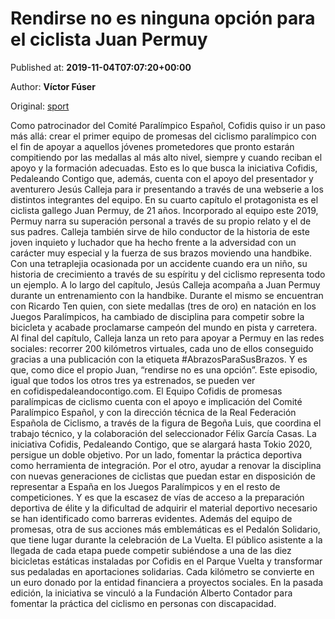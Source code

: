 
# Rendirse no es ninguna opción para el ciclista Juan Permuy

Published at: **2019-11-04T07:07:20+00:00**

Author: **Víctor Fúser**

Original: [sport](https://www.sport.es/es/noticias/ciclismo/rendirse-ninguna-opcion-para-ciclista-juan-permuy-7698321)

Como patrocinador del Comité Paralímpico Español, Cofidis quiso ir un paso más allá: crear el primer equipo de promesas del ciclismo paralímpico con el fin de apoyar a aquellos jóvenes prometedores que pronto estarán compitiendo por las medallas al más alto nivel, siempre y cuando reciban el apoyo y la formación adecuadas. Esto es lo que busca la iniciativa Cofidis, Pedaleando Contigo que, además, cuenta con el apoyo del presentador y aventurero Jesús Calleja para ir presentando a través de una webserie a los distintos integrantes del equipo. En su cuarto capítulo el protagonista es el ciclista gallego Juan Permuy, de 21 años.
Incorporado al equipo este 2019, Permuy narra su superación personal a través de su propio relato y el de sus padres. Calleja también sirve de hilo conductor de la historia de este joven inquieto y luchador que ha hecho frente a la adversidad con un carácter muy especial y la fuerza de sus brazos moviendo una handbike. Con una tetraplejia ocasionada por un accidente cuando era un niño, su historia de crecimiento a través de su espíritu y del ciclismo representa todo un ejemplo.
A lo largo del capítulo, Jesús Calleja acompaña a Juan Permuy durante un entrenamiento con la handbike. Durante el mismo se encuentran con Ricardo Ten quien, con siete medallas (tres de oro) en natación en los Juegos Paralímpicos, ha cambiado de disciplina para competir sobre la bicicleta y acabade proclamarse campeón del mundo en pista y carretera.
Al final del capítulo, Calleja lanza un reto para apoyar a Permuy en las redes sociales: recorrer 200 kilómetros virtuales, cada uno de ellos conseguido gracias a una publicación con la etiqueta #AbrazosParaSusBrazos. Y es que, como dice el propio Juan, “rendirse no es una opción&rdquor;. Este episodio, igual que todos los otros tres ya estrenados, se pueden ver en cofidispedaleandocontigo.com.
El Equipo Cofidis de promesas paralímpicas de ciclismo cuenta con el apoyo e implicación del Comité Paralímpico Español, y con la dirección técnica de la Real Federación Española de Ciclismo, a través de la figura de Begoña Luis, que coordina el trabajo técnico, y la colaboración del seleccionador Félix García Casas.
La iniciativa Cofidis, Pedaleando Contigo, que se alargará hasta Tokio 2020, persigue un doble objetivo. Por un lado, fomentar la práctica deportiva como herramienta de integración. Por el otro, ayudar a renovar la disciplina con nuevas generaciones de ciclistas que puedan estar en disposición de representar a España en los Juegos Paralímpicos y en el resto de competiciones. Y es que la escasez de vías de acceso a la preparación deportiva de élite y la dificultad de adquirir el material deportivo necesario se han identificado como barreras evidentes.
Además del equipo de promesas, otra de sus acciones más emblemáticas es el Pedalón Solidario, que tiene lugar durante la celebración de La Vuelta. El público asistente a la llegada de cada etapa puede competir subiéndose a una de las diez bicicletas estáticas instaladas por Cofidis en el Parque Vuelta y transformar sus pedaladas en aportaciones solidarias. Cada kilómetro se convierte en un euro donado por la entidad financiera a proyectos sociales. En la pasada edición, la iniciativa se vinculó a la Fundación Alberto Contador para fomentar la práctica del ciclismo en personas con discapacidad.
